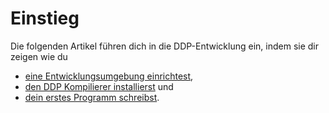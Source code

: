 # Einstieg

Die folgenden Artikel führen dich in die DDP-Entwicklung ein, indem sie dir zeigen wie du 
* [eine Entwicklungsumgebung einrichtest](/Bedienungsanleitung/DE/Einstieg/Entwicklungs-umgebung%20einrichten), 
* [den DDP Kompilierer installierst](/Bedienungsanleitung/DE/Einstieg/Installation) und
* [dein erstes Programm schreibst](/Bedienungsanleitung/DE/Einstieg/Erstes%20Programm).